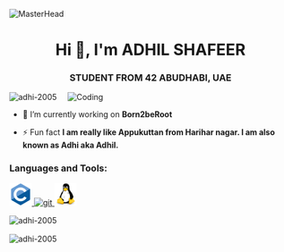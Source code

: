 ![MasterHead](https://wallpapers.com/images/hd/i-am-a-programmer-programming-wmwo8lphfm5m70xs.jpg)
<h1 align="center">Hi 👋, I'm ADHIL SHAFEER</h1>
<h3 align="center">STUDENT FROM 42 ABUDHABI, UAE</h3>
<img align="right" alt="Coding" width="400" src="https://media.tenor.com/Cdi-BJmxDQYAAAAM/yes-jagadish.gif">

<p align="left"> <img src="https://komarev.com/ghpvc/?username=adhi-2005&label=Profile%20views&color=0e75b6&style=flat" alt="adhi-2005" /> </p>

- 🔭 I’m currently working on **Born2beRoot**

- ⚡ Fun fact **I am really like Appukuttan from Harihar nagar. I am also known as Adhi aka Adhil.**

<h3 align="left">Languages and Tools:</h3>
<p align="left"> <a href="https://www.cprogramming.com/" target="_blank" rel="noreferrer"> <img src="https://raw.githubusercontent.com/devicons/devicon/master/icons/c/c-original.svg" alt="c" width="40" height="40"/> </a> <a href="https://git-scm.com/" target="_blank" rel="noreferrer"> <img src="https://www.vectorlogo.zone/logos/git-scm/git-scm-icon.svg" alt="git" width="40" height="40"/> </a> <a href="https://www.linux.org/" target="_blank" rel="noreferrer"> <img src="https://raw.githubusercontent.com/devicons/devicon/master/icons/linux/linux-original.svg" alt="linux" width="40" height="40"/> </a> </p>

<p><img align="center" src="https://github-readme-stats.vercel.app/api/top-langs?username=adhi-2005&show_icons=true&locale=en&layout=compact" alt="adhi-2005" /></p>

<p><img align="center" src="https://github-readme-streak-stats.herokuapp.com/?user=adhi-2005&" alt="adhi-2005" /></p>
